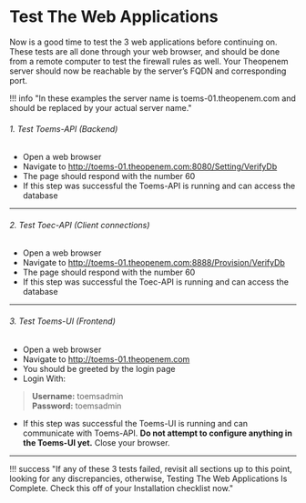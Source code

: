 # Test The Web Applications
Now is a good time to test the 3 web applications before continuing on.  These tests are all done through your web browser, and should be done from a 
remote computer to test the firewall rules as well.  Your Theopenem server should now be reachable by the server’s FQDN and corresponding port.  

!!! info "In these examples the server name is toems-01.theopenem.com and should be replaced by your actual server name."

###### 1.  Test Toems-API (Backend)
* Open a web browser
* Navigate to http://toems-01.theopenem.com:8080/Setting/VerifyDb
* The page should respond with the number 60
* If this step was successful the Toems-API is running and can access the database

---

###### 2.  Test Toec-API (Client connections)
* Open a web browser
* Navigate to http://toems-01.theopenem.com:8888/Provision/VerifyDb
* The page should respond with the number 60
* If this step was successful the Toec-API is running and can access the database

---

###### 3.  Test Toems-UI (Frontend)
* Open a web browser
* Navigate to http://toems-01.theopenem.com
* You should be greeted by the login page
* Login With:
> **Username:** toemsadmin  
> **Password:** toemsadmin
* If this step was successful the Toems-UI is running and can communicate with Toems-API.  **Do not attempt to configure anything in the Toems-UI yet.**  Close your browser.

---

!!! success "If any of these 3 tests failed, revisit all sections up to this point, looking for any discrepancies, otherwise, Testing The Web Applications Is Complete.  Check this off of your Installation checklist now."

